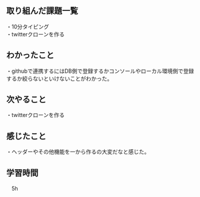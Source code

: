 ## 取り組んだ課題一覧
・10分タイピング
<br>・twitterクローンを作る

## わかったこと
・githubで連携するにはDB側で登録するかコンソールやローカル環境側で登録するか絞らないといけないことがわかった。

## 次やること
・twitterクローンを作る

## 感じたこと
・ヘッダーやその他機能を一から作るの大変だなと感じた。
## 学習時間
　5h

